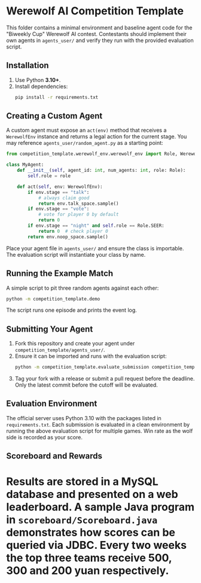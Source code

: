 # Werewolf AI Competition Template

This folder contains a minimal environment and baseline agent code for the "Biweekly Cup" Werewolf AI contest. Contestants should implement their own agents in `agents_user/` and verify they run with the provided evaluation script.

## Installation

1. Use Python **3.10+**.
2. Install dependencies:
   ```bash
   pip install -r requirements.txt
   ```

## Creating a Custom Agent

A custom agent must expose an `act(env)` method that receives a `WerewolfEnv` instance and returns a legal action for the current stage. You may reference `agents_user/random_agent.py` as a starting point:

```python
from competition_template.werewolf_env.werewolf_env import Role, WerewolfEnv

class MyAgent:
    def __init__(self, agent_id: int, num_agents: int, role: Role):
        self.role = role

    def act(self, env: WerewolfEnv):
        if env.stage == "talk":
            # always claim good
            return env.talk_space.sample()
        if env.stage == "vote":
            # vote for player 0 by default
            return 0
        if env.stage == "night" and self.role == Role.SEER:
            return 0  # check player 0
        return env.noop_space.sample()
```

Place your agent file in `agents_user/` and ensure the class is importable. The evaluation script will instantiate your class by name.

## Running the Example Match

A simple script to pit three random agents against each other:

```bash
python -m competition_template.demo
```

The script runs one episode and prints the event log.

## Submitting Your Agent

1. Fork this repository and create your agent under `competition_template/agents_user/`.
2. Ensure it can be imported and runs with the evaluation script:
   ```bash
   python -m competition_template.evaluate_submission competition_template.agents_user.my_agent.MyAgent
   ```
3. Tag your fork with a release or submit a pull request before the deadline. Only the latest commit before the cutoff will be evaluated.

## Evaluation Environment

The official server uses Python 3.10 with the packages listed in `requirements.txt`.
Each submission is evaluated in a clean environment by running the above evaluation script for multiple games. Win rate as the wolf side is recorded as your score.

## Scoreboard and Rewards

Results are stored in a MySQL database and presented on a web leaderboard. A sample Java program in `scoreboard/Scoreboard.java` demonstrates how scores can be queried via JDBC. Every two weeks the top three teams receive 500, 300 and 200 yuan respectively.
=======

